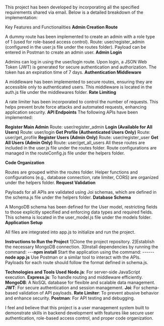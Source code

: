 This project has been developed by incorporating all the specified requirements shared via email. Below is a detailed breakdown of the implementation:

Key Features and Functionalities
**Admin Creation Route**

A dummy route has been implemented to create an admin with a role type of 1 (used for role-based access control).
Route: user/register_admin (configured in the user.js file under the routes folder).
Payload can be entered in Postman to create an admin user.
**Admin Login**

Admins can log in using the user/login route.
Upon login, a JSON Web Token (JWT) is generated for secure authentication and authorization. The token has an expiration time of 7 days.
**Authentication Middleware**

A middleware has been implemented to secure routes, ensuring they are accessible only to authenticated users.
This middleware is located in the auth.js file under the middlewares folder.
**Rate Limiting**

A rate limiter has been incorporated to control the number of requests.
This helps prevent brute force attacks and automated requests, enhancing application security.
**API Endpoints**
The following APIs have been implemented:

**Register Main Admin**
Route: user/register_admin
**Login (Available for All Users)**
Route: user/login
**Get Profile (Authenticated Users Only)**
Route: user/get_profile
**Register Users (Admin Only)**
Route: user/register_user
**Get All Users (Admin Only)**
Route: user/get_all_users
All these routes are included in the user.js file under the routes folder. Route configurations are managed in the routeConfig.js file under the helpers folder.

**Code Organization**

Routes are grouped within the routes folder.
Helper functions and configurations (e.g., database connection, rate limiter, CORS) are organized under the helpers folder.
**Request Validation**

Payloads for all APIs are validated using Joi schemas, which are defined in the schema.js file under the helpers folder.
**Database Schema**

A MongoDB schema has been defined for the User model, restricting fields to those explicitly specified and enforcing data types and required fields.
This schema is located in the user_model.js file under the models folder.
**Application Setup**

All files are integrated into app.js to initialize and run the project.

**Instructions to Run the Project**
1]Clone the project repository.
2]Establish the necessary MongoDB connection.
3]Install dependencies by running the command:
---**npm install**
Start the application using the command:
------**node app.js**
Use Postman or a similar tool to interact with the APIs. Payloads for each route should follow the format defined in schema.js.

**Technologies and Tools Used**
**Node.js**: For server-side JavaScript execution.
**Express.js**: To handle routing and middleware efficiently.
**MongoDB**: A NoSQL database for flexible and scalable data management.
**JWT**: For secure authentication and session management.
**Joi**: For schema-based validation of API payloads.
**Rate Limiter**: To prevent abusive behavior and enhance security.
**Postman**: For API testing and debugging.

I feel and believe that this project is a user management system built to demonstrate skills in backend development with features like secure user authentication, role-based access control, and proper code organization.




